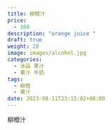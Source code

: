 ```yaml
---
title: 柳橙汁
price:
  - 160
description: "orange juice "
draft: true
weight: 28
image: images/alcohol.jpg
categories:
  - 冰品 果汁
  - 果汁 牛奶
tags:
  - 柳橙
  - 果汁
date: 2023-08-11T23:15:02+08:00
---
```


 柳橙汁
